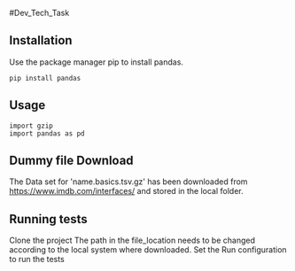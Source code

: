 #Dev_Tech_Task

## Installation
Use the package manager pip to install pandas.

```
pip install pandas
```

## Usage
```
import gzip
import pandas as pd
```

## Dummy file Download
The Data set for 'name.basics.tsv.gz' has been downloaded from https://www.imdb.com/interfaces/ and stored in the local folder.

## Running tests
Clone the project
The path in the file_location needs to be changed according to the local system where downloaded.
Set the Run configuration to run the tests
